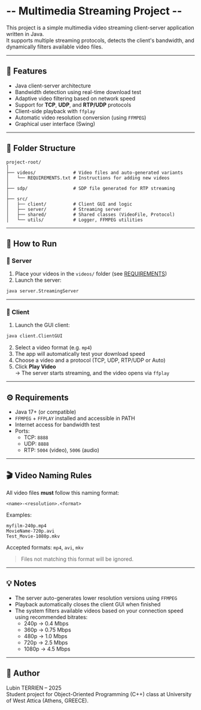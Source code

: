 # -- Multimedia Streaming Project --

This project is a simple multimedia video streaming client-server application written in Java.\
It supports multiple streaming protocols, detects the client's bandwidth, and dynamically filters available video files.

---

## 🎯 Features

- Java client-server architecture
- Bandwidth detection using real-time download test
- Adaptive video filtering based on network speed
- Support for **TCP**, **UDP**, and **RTP/UDP** protocols
- Client-side playback with `ffplay`
- Automatic video resolution conversion (using `FFMPEG`)
- Graphical user interface (Swing)

---

## 📁 Folder Structure

```
project-root/
│
├── videos/              # Video files and auto-generated variants
│   └── REQUIREMENTS.txt # Instructions for adding new videos
│
├── sdp/                 # SDP file generated for RTP streaming
│
├── src/
│   ├── client/          # Client GUI and logic
│   ├── server/          # Streaming server
│   ├── shared/          # Shared classes (VideoFile, Protocol)
│   └── utils/           # Logger, FFMPEG utilities
```

---

## 🚀 How to Run

### 👥 Server

1. Place your videos in the `videos/` folder (see [REQUIREMENTS](videos/REQUIREMENTS.txt))
2. Launch the server:

```bash
java server.StreamingServer
```

---

### 👥 Client

1. Launch the GUI client:

```bash
java client.ClientGUI
```

2. Select a video format (e.g. `mp4`)
3. The app will automatically test your download speed
4. Choose a video and a protocol (TCP, UDP, RTP/UDP or Auto)
5. Click **Play Video**\
   → The server starts streaming, and the video opens via `ffplay`

---

## ⚙️ Requirements

- Java 17+ (or compatible)
- `FFMPEG` + `FFPLAY` installed and accessible in PATH
- Internet access for bandwidth test
- Ports:
  - TCP: `8888`
  - UDP: `8888`
  - RTP: `5004` (video), `5006` (audio)

---

## 🎬 Video Naming Rules

All video files **must** follow this naming format:

```
<name>-<resolution>.<format>
```

Examples:

```
myfilm-240p.mp4
MovieName-720p.avi
Test_Movie-1080p.mkv
```

Accepted formats: `mp4`, `avi`, `mkv`

> Files not matching this format will be ignored.

---

## 💡 Notes

- The server auto-generates lower resolution versions using `FFMPEG`
- Playback automatically closes the client GUI when finished
- The system filters available videos based on your connection speed using recommended bitrates:
  - 240p → 0.4 Mbps
  - 360p → 0.75 Mbps
  - 480p → 1.0 Mbps
  - 720p → 2.5 Mbps
  - 1080p → 4.5 Mbps

---

## 📝 Author

Lubin TERRIEN – 2025\
Student project for Object-Oriented Programming (C++) class at University of West Attica (Athens, GREECE).
